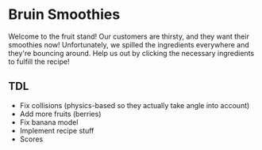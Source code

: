 # Bruin Smoothies

Welcome to the fruit stand! Our customers are thirsty, and they want their smoothies now! Unfortunately, we spilled the ingredients everywhere and they're bouncing around. Help us out by clicking the necessary ingredients to fulfill the recipe!

## TDL
- Fix collisions (physics-based so they actually take angle into account)
- Add more fruits (berries)
- Fix banana model
- Implement recipe stuff
- Scores
